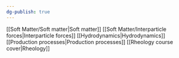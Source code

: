```yaml
---
dg-publish: true
---
```

[[Soft Matter/Soft matter|Soft matter]]
[[Soft Matter/Interparticle forces|Interparticle forces]]
[[Hydrodynamics|Hydrodynamics]]
[[Production processes|Production processes]]
[[Rheology course cover|Rheology]]
